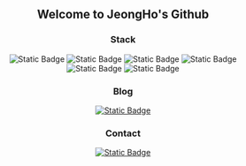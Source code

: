 <div align="center">
<h2>Welcome to JeongHo's Github</h3>

### Stack
![Static Badge](https://img.shields.io/badge/HTML5-E34F26?style=flat&logo=html5&logoColor=white)
![Static Badge](https://img.shields.io/badge/CSS3-1572B6?style=flat&logo=css3&logoColor=white)
![Static Badge](https://img.shields.io/badge/JavaScript-F7DF1E?style=flat&logo=JavaScript&logoColor=white) 
![Static Badge](https://img.shields.io/badge/TypeScript-3178C6?style=flat&logo=TypeScript&logoColor=white)
<br/>
![Static Badge](https://img.shields.io/badge/React-%2361DAFB?style=flat&logo=react&logoColor=white)
![Static Badge](https://img.shields.io/badge/Vue-%4FC08D?style=flat&logo=vue.js&logoColor=white)

### Blog
[![Static Badge](https://img.shields.io/badge/Tistory-000000?style=flat&logo=Tistory&logoColor=white&link=https://computercode.tistory.com/)](https://computercode.tistory.com/)

### Contact
[![Static Badge](https://img.shields.io/badge/Gmail-EA4335?style=flat&logo=Gmail&logoColor=white&link=mailto:jh9628771@gmail.com)](mailto:jh9628771@gmail.com)
</div>





<!--
**LeeJeongHooo/LeeJeongHooo** is a ✨ _special_ ✨ repository because its `README.md` (this file) appears on your GitHub profile.

Here are some ideas to get you started:

- 🔭 I’m currently working on ...
- 🌱 I’m currently learning ...
- 👯 I’m looking to collaborate on ...
- 🤔 I’m looking for help with ...
- 💬 Ask me about ...
- 📫 How to reach me: ...
- 😄 Pronouns: ...
- ⚡ Fun fact: ...
-->
